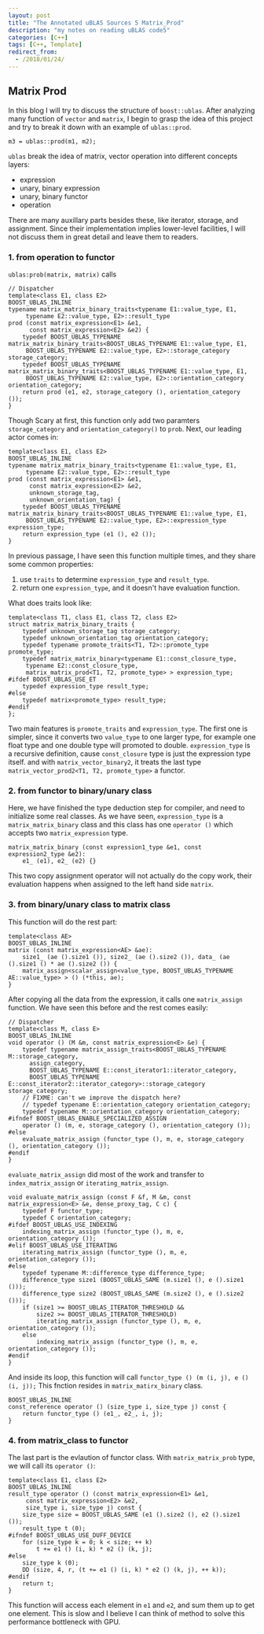 ```yaml
---
layout: post
title: "The Annotated uBLAS Sources 5 Matrix_Prod"
description: "my notes on reading uBLAS code5"
categories: [C++]
tags: [C++, Template]
redirect_from:
  - /2018/01/24/
---
```

## Matrix Prod

In this blog I will try to discuss the structure of `boost::ublas`. After analyzing many function of `vector` and `matrix`, I begin to grasp the idea of this project and try to break it down with an example of `ublas::prod`. 

```
m3 = ublas::prod(m1, m2);
```
`ublas` break the idea of matrix, vector operation into different concepts layers:

- expression
- unary, binary expression
- unary, binary functor
- operation

There are many auxillary parts besides these, like iterator, storage, and assignment. Since their implementation implies lower-level facilities, I will not discuss them in great detail and leave them to readers. 

### 1. from operation to functor
`ublas:prob(matrix, matrix)` calls 
```
// Dispatcher
template<class E1, class E2>
BOOST_UBLAS_INLINE
typename matrix_matrix_binary_traits<typename E1::value_type, E1,
     typename E2::value_type, E2>::result_type
prod (const matrix_expression<E1> &e1,
      const matrix_expression<E2> &e2) {
    typedef BOOST_UBLAS_TYPENAME matrix_matrix_binary_traits<BOOST_UBLAS_TYPENAME E1::value_type, E1,
     BOOST_UBLAS_TYPENAME E2::value_type, E2>::storage_category storage_category;
    typedef BOOST_UBLAS_TYPENAME matrix_matrix_binary_traits<BOOST_UBLAS_TYPENAME E1::value_type, E1,
     BOOST_UBLAS_TYPENAME E2::value_type, E2>::orientation_category orientation_category;
    return prod (e1, e2, storage_category (), orientation_category ());
}
```
Though Scary at first, this function only add two paramters `storage_category` and `orientation_category()` to `prob`. Next, our leading actor comes in:
```
template<class E1, class E2>
BOOST_UBLAS_INLINE
typename matrix_matrix_binary_traits<typename E1::value_type, E1,
     typename E2::value_type, E2>::result_type
prod (const matrix_expression<E1> &e1,
      const matrix_expression<E2> &e2,
      unknown_storage_tag,
      unknown_orientation_tag) {
    typedef BOOST_UBLAS_TYPENAME matrix_matrix_binary_traits<BOOST_UBLAS_TYPENAME E1::value_type, E1,
     BOOST_UBLAS_TYPENAME E2::value_type, E2>::expression_type expression_type;
    return expression_type (e1 (), e2 ());
}
```
In previous passage, I have seen this function multiple times, and they share some common properties:
1. use `traits` to determine `expression_type` and `result_type`.
2. return one `expression_type`, and it doesn't have  evaluation function. 

What does traits look like:
```
template<class T1, class E1, class T2, class E2>
struct matrix_matrix_binary_traits {
    typedef unknown_storage_tag storage_category;
    typedef unknown_orientation_tag orientation_category;
    typedef typename promote_traits<T1, T2>::promote_type promote_type;
    typedef matrix_matrix_binary<typename E1::const_closure_type,
     typename E2::const_closure_type,
     matrix_matrix_prod<T1, T2, promote_type> > expression_type;
#ifdef BOOST_UBLAS_USE_ET
    typedef expression_type result_type;
#else
    typedef matrix<promote_type> result_type;
#endif
};
```
Two main features is `promote_traits` and `expression_type`. The first one is simpler, since it converts two `value_type` to one larger type, for example one float type and one double type will promoted to double. 
`expression_type` is a recursive definition, cause `const_closure` type is just the expression type itself. and with `matrix_vector_binary2`, it treats the last type `matrix_vector_prod2<T1, T2, promote_type>` a functor. 

### 2. from functor to binary/unary class
Here, we have finished the type deduction step for compiler, and need to initialize some real classes. 
As we have seen, `expression_type` is a `matrix_matrix_binary` class and this class has one `operator ()` which accepts two `matrix_expression` type. 
```
matrix_matrix_binary (const expression1_type &e1, const expression2_type &e2): 
    e1_ (e1), e2_ (e2) {}
```
This two copy assignment operator will not actually do the copy work, their evaluation happens when assigned to the left hand side `matrix`. 

### 3. from binary/unary class to matrix class 
This function will do the rest part:
```
template<class AE>
BOOST_UBLAS_INLINE
matrix (const matrix_expression<AE> &ae):
    size1_ (ae ().size1 ()), size2_ (ae ().size2 ()), data_ (ae ().size1 () * ae ().size2 ()) { 
    matrix_assign<scalar_assign<value_type, BOOST_UBLAS_TYPENAME AE::value_type> > () (*this, ae);
}
```
After copying all the data from the expression, it calls one `matrix_assign` function. We have seen this before and the rest comes easily:
```
// Dispatcher
template<class M, class E>
BOOST_UBLAS_INLINE
void operator () (M &m, const matrix_expression<E> &e) {
    typedef typename matrix_assign_traits<BOOST_UBLAS_TYPENAME M::storage_category,
      assign_category,
      BOOST_UBLAS_TYPENAME E::const_iterator1::iterator_category,
      BOOST_UBLAS_TYPENAME E::const_iterator2::iterator_category>::storage_category storage_category;
    // FIXME: can't we improve the dispatch here?
    // typedef typename E::orientation_category orientation_category;
    typedef typename M::orientation_category orientation_category;
#ifndef BOOST_UBLAS_ENABLE_SPECIALIZED_ASSIGN
    operator () (m, e, storage_category (), orientation_category ());
#else
    evaluate_matrix_assign (functor_type (), m, e, storage_category (), orientation_category ());
#endif
}
```
`evaluate_matrix_assign` did most of the work and transfer to `index_matrix_assign` or `iterating_matrix_assign`. 
```
void evaluate_matrix_assign (const F &f, M &m, const matrix_expression<E> &e, dense_proxy_tag, C c) {
    typedef F functor_type;
    typedef C orientation_category;
#ifdef BOOST_UBLAS_USE_INDEXING
    indexing_matrix_assign (functor_type (), m, e, orientation_category ());
#elif BOOST_UBLAS_USE_ITERATING
    iterating_matrix_assign (functor_type (), m, e, orientation_category ());
#else
    typedef typename M::difference_type difference_type;
    difference_type size1 (BOOST_UBLAS_SAME (m.size1 (), e ().size1 ()));
    difference_type size2 (BOOST_UBLAS_SAME (m.size2 (), e ().size2 ()));
    if (size1 >= BOOST_UBLAS_ITERATOR_THRESHOLD &&
        size2 >= BOOST_UBLAS_ITERATOR_THRESHOLD)
        iterating_matrix_assign (functor_type (), m, e, orientation_category ());
    else
        indexing_matrix_assign (functor_type (), m, e, orientation_category ());
#endif
}
```
And inside its loop, this function will call `functor_type () (m (i, j), e () (i, j));`
This fnction resides in `matrix_matirx_binary` class.
```
BOOST_UBLAS_INLINE
const_reference operator () (size_type i, size_type j) const { 
    return functor_type () (e1_, e2_, i, j);
}
```

### 4. from matrix_class to functor
The last part is the evlaution of functor class. 
With `matrix_matrix_prob` type, we will call its `operator ()`:
```
template<class E1, class E2>
BOOST_UBLAS_INLINE
result_type operator () (const matrix_expression<E1> &e1,
     const matrix_expression<E2> &e2,
     size_type i, size_type j) const {
    size_type size = BOOST_UBLAS_SAME (e1 ().size2 (), e2 ().size1 ());
    result_type t (0);
#ifndef BOOST_UBLAS_USE_DUFF_DEVICE
    for (size_type k = 0; k < size; ++ k)
        t += e1 () (i, k) * e2 () (k, j);
#else
    size_type k (0);
    DD (size, 4, r, (t += e1 () (i, k) * e2 () (k, j), ++ k));
#endif
    return t;
}
```
This function will access each element in `e1` and `e2`, and sum them up to get one element. This is slow and I believe I can think of method to solve this performance bottleneck with GPU. 